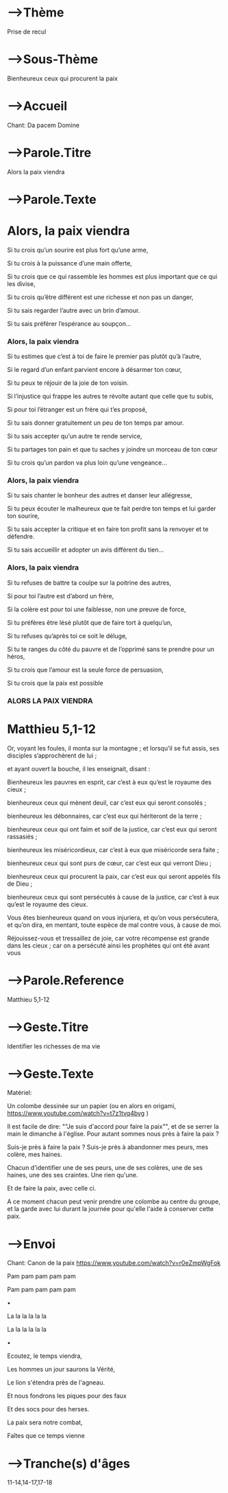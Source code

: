 # -->Thème

Prise de recul



# -->Sous-Thème

Bienheureux ceux qui procurent la paix



# -->Accueil

Chant: Da pacem Domine



# -->Parole.Titre

Alors la paix viendra



# -->Parole.Texte

# Alors, la paix viendra

Si tu crois qu’un sourire est plus fort qu’une arme,  

Si tu crois à la puissance d’une main offerte,  

Si tu crois que ce qui rassemble les hommes est plus important que ce qui les divise,  

Si tu crois qu’être différent est une richesse et non pas un danger,  

Si tu sais regarder l’autre avec un brin d’amour.  

Si tu sais préférer l’espérance au soupçon...



### Alors, la paix viendra

Si tu estimes que c’est à toi de faire le premier pas plutôt qu’à l’autre,  

Si le regard d’un enfant parvient encore à désarmer ton cœur,  

Si tu peux te réjouir de la joie de ton voisin.  

Si l’injustice qui frappe les autres te révolte autant que celle que tu subis,  

Si pour toi l’étranger est un frère qui t’es proposé,  

Si tu sais donner gratuitement un peu de ton temps par amour.  

Si tu sais accepter qu’un autre te rende service,  

Si tu partages ton pain et que tu saches y joindre un morceau de ton cœur  

Si tu crois qu’un pardon va plus loin qu’une vengeance...  



### Alors, la paix viendra

Si tu sais chanter le bonheur des autres et danser leur allégresse,  

Si tu peux écouter le malheureux que te fait perdre ton temps et lui garder ton sourire,  

Si tu sais accepter la critique et en faire ton profit sans la renvoyer et te défendre.  

Si tu sais accueillir et adopter un avis différent du tien...  



### Alors, la paix viendra

Si tu refuses de battre ta coulpe sur la poitrine des autres,  

Si pour toi l’autre est d’abord un frère,  

Si la colère est pour toi une faiblesse, non une preuve de force,  

Si tu préfères être lésé plutôt que de faire tort à quelqu’un,  

Si tu refuses qu’après toi ce soit le déluge,  

Si tu te ranges du côté du pauvre et de l’opprimé sans te prendre pour un héros,   

Si tu crois que l’amour est la seule force de persuasion,  

Si tu crois que la paix est possible



### ALORS LA PAIX VIENDRA



# Matthieu 5,1-12

Or, voyant les foules, il monta sur la montagne ; et lorsqu’il se fut assis, ses disciples s’approchèrent de lui ;  

et ayant ouvert la bouche, il les enseignait, disant :  

Bienheureux les pauvres en esprit, car c’est à eux qu’est le royaume des cieux ;  

bienheureux ceux qui mènent deuil, car c’est eux qui seront consolés ;  

bienheureux les débonnaires, car c’est eux qui hériteront de la terre ;  

bienheureux ceux qui ont faim et soif de la justice, car c’est eux qui seront rassasiés ;  

bienheureux les miséricordieux, car c’est à eux que miséricorde sera faite ;  

bienheureux ceux qui sont purs de cœur, car c’est eux qui verront Dieu ;  

bienheureux ceux qui procurent la paix, car c’est eux qui seront appelés fils de Dieu ;  

bienheureux ceux qui sont persécutés à cause de la justice, car c’est à eux qu’est le royaume des cieux.  

Vous êtes bienheureux quand on vous injuriera, et qu’on vous persécutera, et qu’on dira, en mentant, toute espèce de mal contre vous, à cause de moi.  

Réjouissez-vous et tressaillez de joie, car votre récompense est grande dans les cieux ; car on a persécuté ainsi les prophètes qui ont été avant vous



# -->Parole.Reference

Matthieu 5,1-12



# -->Geste.Titre

Identifier les richesses de ma vie



# -->Geste.Texte

Matériel:



Un colombe dessinée sur un papier (ou en alors en origami,  https://www.youtube.com/watch?v=t7z1tvq4bvg  )



Il est facile de dire: ""Je suis d'accord pour faire la paix"", et de se serrer la main le dimanche à l'église. Pour autant sommes nous près à faire la paix ?



Suis-je près à faire la paix ? Suis-je près à abandonner mes peurs, mes colère, mes haines.



Chacun d'identifier une de ses peurs, une de ses colères, une de ses haines, une des ses craintes. Une rien qu'une.



Et de faire la paix, avec celle ci. 



A ce moment chacun peut venir prendre une colombe au centre du groupe, et la garde avec lui durant la journée pour qu'elle l'aide à conserver cette paix.



# -->Envoi

Chant: Canon de la paix  https://www.youtube.com/watch?v=r0eZmpWgFok



Pam pam pam pam pam  

Pam pam pam pam pam  

•  

La la la la la la  

La la la la la la  

•  

Ecoutez, le temps viendra,  

Les hommes un jour saurons  la Vérité,  

Le lion s'étendra près de l'agneau.  

Et nous fondrons les piques pour des faux  

Et des socs pour des herses.  

La paix sera notre combat,  

Faîtes que ce temps vienne



# -->Tranche(s) d'âges

11-14,14-17,17-18



